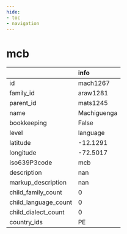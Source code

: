 ```yaml
---
hide:
- toc
- navigation
---
```

# mcb
|                      | info        |
|:---------------------|:------------|
| id                   | mach1267    |
| family_id            | araw1281    |
| parent_id            | mats1245    |
| name                 | Machiguenga |
| bookkeeping          | False       |
| level                | language    |
| latitude             | -12.1291    |
| longitude            | -72.5017    |
| iso639P3code         | mcb         |
| description          | nan         |
| markup_description   | nan         |
| child_family_count   | 0           |
| child_language_count | 0           |
| child_dialect_count  | 0           |
| country_ids          | PE          |